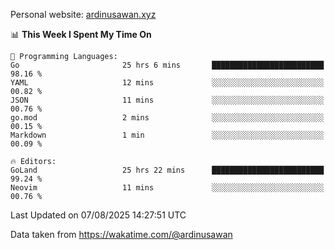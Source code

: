 Personal website: [ardinusawan.xyz](https://ardinusawan.xyz)

<!--START_SECTION:waka-->
📊 **This Week I Spent My Time On** 

```text
💬 Programming Languages: 
Go                       25 hrs 6 mins       █████████████████████████   98.16 % 
YAML                     12 mins             ░░░░░░░░░░░░░░░░░░░░░░░░░   00.82 % 
JSON                     11 mins             ░░░░░░░░░░░░░░░░░░░░░░░░░   00.76 % 
go.mod                   2 mins              ░░░░░░░░░░░░░░░░░░░░░░░░░   00.15 % 
Markdown                 1 min               ░░░░░░░░░░░░░░░░░░░░░░░░░   00.09 % 

🔥 Editors: 
GoLand                   25 hrs 22 mins      █████████████████████████   99.24 % 
Neovim                   11 mins             ░░░░░░░░░░░░░░░░░░░░░░░░░   00.76 % 
```


 Last Updated on 07/08/2025 14:27:51 UTC
<!--END_SECTION:waka-->
Data taken from https://wakatime.com/@ardinusawan

